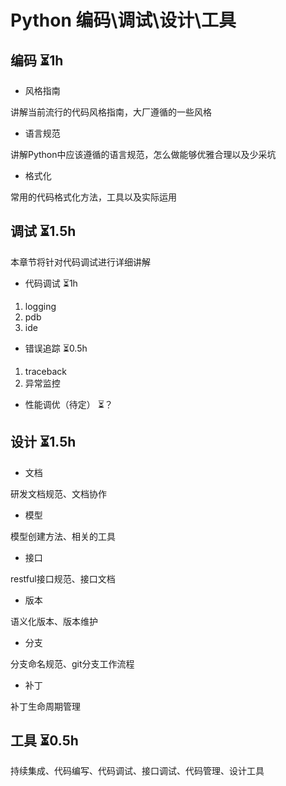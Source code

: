 # Python 编码\调试\设计\工具

## 编码 ⏳1h

* 风格指南

讲解当前流行的代码风格指南，大厂遵循的一些风格

* 语言规范

讲解Python中应该遵循的语言规范，怎么做能够优雅合理以及少采坑

* 格式化

常用的代码格式化方法，工具以及实际运用

## 调试 ⏳1.5h

本章节将针对代码调试进行详细讲解

* 代码调试 ⏳1h

1. logging
2. pdb
3. ide

* 错误追踪  ⏳0.5h

1. traceback
2. 异常监控

* 性能调优（待定） ⏳？

## 设计 ⏳1.5h

* 文档

研发文档规范、文档协作

* 模型

模型创建方法、相关的工具

* 接口

restful接口规范、接口文档

* 版本

语义化版本、版本维护

* 分支

分支命名规范、git分支工作流程

* 补丁

补丁生命周期管理

## 工具 ⏳0.5h

持续集成、代码编写、代码调试、接口调试、代码管理、设计工具
